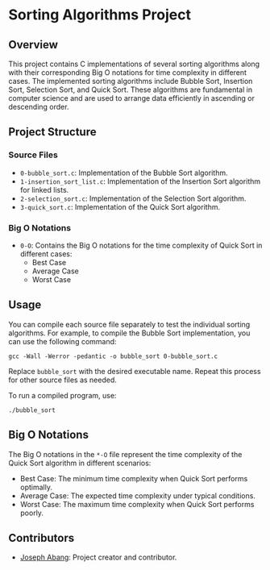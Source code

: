 # Sorting Algorithms Project

## Overview
This project contains C implementations of several sorting algorithms along with their corresponding Big O notations for time complexity in different cases. The implemented sorting algorithms include Bubble Sort, Insertion Sort, Selection Sort, and Quick Sort. These algorithms are fundamental in computer science and are used to arrange data efficiently in ascending or descending order.

## Project Structure

### Source Files
- `0-bubble_sort.c`: Implementation of the Bubble Sort algorithm.
- `1-insertion_sort_list.c`: Implementation of the Insertion Sort algorithm for linked lists.
- `2-selection_sort.c`: Implementation of the Selection Sort algorithm.
- `3-quick_sort.c`: Implementation of the Quick Sort algorithm.

### Big O Notations
- `0-O`: Contains the Big O notations for the time complexity of Quick Sort in different cases:
  - Best Case
  - Average Case
  - Worst Case

## Usage
You can compile each source file separately to test the individual sorting algorithms. For example, to compile the Bubble Sort implementation, you can use the following command:

```shell
gcc -Wall -Werror -pedantic -o bubble_sort 0-bubble_sort.c
```

Replace `bubble_sort` with the desired executable name. Repeat this process for other source files as needed.

To run a compiled program, use:

```shell
./bubble_sort
```

## Big O Notations
The Big O notations in the `*-O` file represent the time complexity of the Quick Sort algorithm in different scenarios:
- Best Case: The minimum time complexity when Quick Sort performs optimally.
- Average Case: The expected time complexity under typical conditions.
- Worst Case: The maximum time complexity when Quick Sort performs poorly.

## Contributors
- [Joseph Abang](https://github.com/JosephAbang): Project creator and contributor.
